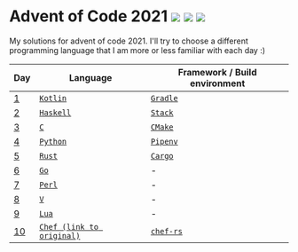 # Advent of Code 2021 ![](https://img.shields.io/badge/day%20📅-10-blue) ![](https://img.shields.io/badge/days%20completed-9-green) ![](https://img.shields.io/badge/stars%20⭐-18-yellow)

My solutions for advent of code 2021.
I'll try to choose a different programming language that I am more or less familiar with each day :)

| Day      | Language                                                                    | Framework / Build environment                                              |
|----------|-----------------------------------------------------------------------------|----------------------------------------------------------------------------|
|  [1](01) | [`Kotlin`](https://en.wikipedia.org/wiki/Kotlin_(programming_language))     | [`Gradle`](https://en.wikipedia.org/wiki/Gradle)                           |
|  [2](02) | [`Haskell`](https://en.wikipedia.org/wiki/Haskell_(programming_language))   | [`Stack`](https://en.wikipedia.org/wiki/Stack_(Haskell))                   |
|  [3](03) | [`C`](https://en.wikipedia.org/wiki/C_(programming_language))               | [`CMake`](https://en.wikipedia.org/wiki/CMake)                             |
|  [4](04) | [`Python`](https://en.wikipedia.org/wiki/Python_(programming_language))     | [`Pipenv`](https://pipenv.pypa.io/)                                        |
|  [5](05) | [`Rust`](https://en.wikipedia.org/wiki/Rust_(programming_language))         | [`Cargo`](https://en.wikipedia.org/wiki/Rust_(programming_language)#Cargo) |
|  [6](06) | [`Go`](https://en.wikipedia.org/wiki/Go_(programming_language))             | -                                                                          |
|  [7](07) | [`Perl`](https://en.wikipedia.org/wiki/Perl)                                | -                                                                          |
|  [8](08) | [`V`](https://github.com/vlang/v)                                           | -                                                                          |
|  [9](09) | [`Lua`](https://en.wikipedia.org/wiki/Lua_(programming_language))           | -                                                                          |
| [10](10) | [`Chef (link to original)`](https://www.dangermouse.net/esoteric/chef.html) | [`chef-rs`](https://github.com/Siphalor/chef-rs)                           |
